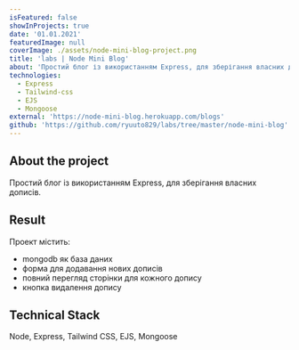 ```yaml
---
isFeatured: false
showInProjects: true
date: '01.01.2021'
featuredImage: null
coverImage: ./assets/node-mini-blog-project.png
title: 'labs | Node Mini Blog'
about: 'Простий блог із використанням Express, для зберігання власних дописів'
technologies:
  - Express
  - Tailwind-css
  - EJS
  - Mongoose
external: 'https://node-mini-blog.herokuapp.com/blogs'
github: 'https://github.com/ryuuto829/labs/tree/master/node-mini-blog'
---
```


## About the project

Простий блог із використанням Express, для зберігання власних дописів.

## Result

Проект містить:

- mongodb як база даних
- форма для додавання нових дописів
- повний перегляд сторінки для кожного допису
- кнопка видалення допису

## Technical Stack

Node, Express, Tailwind CSS, EJS, Mongoose

